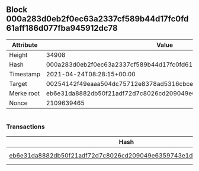 ## Block 000a283d0eb2f0ec63a2337cf589b44d17fc0fd61aff186d077fba945912dc78

Attribute | Value
--- | ---
Height | 34908
Hash | 000a283d0eb2f0ec63a2337cf589b44d17fc0fd61aff186d077fba945912dc78
Timestamp | 2021-04-24T08:28:15+00:00
Target | 00254142f49eaaa504dc75712e8378ad5316cbcead634704b3734b6271167cc4
Merke root | eb6e31da8882db50f21adf72d7c8026cd209049e6359743e1d643a387f5c083b
Nonce | 2109639465

```

```

### Transactions

Hash | Amount
--- | ---
[eb6e31da8882db50f21adf72d7c8026cd209049e6359743e1d643a387f5c083b](eb6e31da8882db50f21adf72d7c8026cd209049e6359743e1d643a387f5c083b.md) | 10.00000000 SKEPTI 
